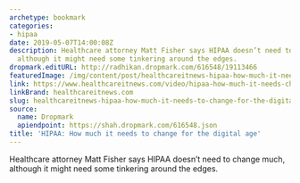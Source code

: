 ```yaml
---
archetype: bookmark
categories:
- hipaa
date: 2019-05-07T14:00:08Z
description: Healthcare attorney Matt Fisher says HIPAA doesn’t need to change much,
  although it might need some tinkering around the edges.
dropmark.editURL: http://radhikan.dropmark.com/616548/19113466
featuredImage: /img/content/post/healthcareitnews-hipaa-how-much-it-needs-to-change-for-the-digital-age.jpg
link: https://www.healthcareitnews.com/video/hipaa-how-much-it-needs-change-digital-age
linkBrand: healthcareitnews.com
slug: healthcareitnews-hipaa-how-much-it-needs-to-change-for-the-digital-age
source:
  name: Dropmark
  apiendpoint: https://shah.dropmark.com/616548.json
title: 'HIPAA: How much it needs to change for the digital age'
---
```

Healthcare attorney Matt Fisher says HIPAA doesn’t need to change much, although it might need some tinkering around the edges.